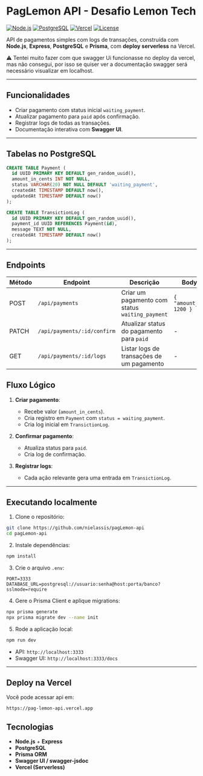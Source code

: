 # PagLemon API - Desafio Lemon Tech

[![Node.js](https://img.shields.io/badge/Node.js-18.x-green)](https://nodejs.org/)
[![PostgreSQL](https://img.shields.io/badge/PostgreSQL-15-blue)](https://www.postgresql.org/)
[![Vercel](https://img.shields.io/badge/Vercel-Serverless-black)](https://vercel.com/)
[![License](https://img.shields.io/badge/License-MIT-blue)](LICENSE)

API de pagamentos simples com logs de transações, construída com **Node.js**, **Express**, **PostgreSQL** e **Prisma**, com **deploy serverless** na Vercel.

⚠ Tentei muito fazer com que swagger Ui funcionasse no deploy da vercel, mas não consegui, por isso se quiser ver a documentação swagger será necessário visualizar em localhost.

---

## Funcionalidades

- Criar pagamento com status inicial `waiting_payment`.
- Atualizar pagamento para `paid` após confirmação.
- Registrar logs de todas as transações.
- Documentação interativa com **Swagger UI**.

---

## Tabelas no PostgreSQL

```sql
CREATE TABLE Payment (
  id UUID PRIMARY KEY DEFAULT gen_random_uuid(),
  amount_in_cents INT NOT NULL,
  status VARCHAR(20) NOT NULL DEFAULT 'waiting_payment',
  createdAt TIMESTAMP DEFAULT now(),
  updatedAt TIMESTAMP DEFAULT now()
);

CREATE TABLE TransictionLog (
  id UUID PRIMARY KEY DEFAULT gen_random_uuid(),
  payment_id UUID REFERENCES Payment(id),
  message TEXT NOT NULL,
  createdAt TIMESTAMP DEFAULT now()
);
```

---

## Endpoints

| Método | Endpoint                    | Descrição                                       | Body/Params                   |
| ------ | --------------------------- | ----------------------------------------------- | ----------------------------- |
| POST   | `/api/payments`             | Criar um pagamento com status `waiting_payment` | `{ "amount_in_cents": 1200 }` |
| PATCH  | `/api/payments/:id/confirm` | Atualizar status do pagamento para `paid`       | -                             |
| GET    | `/api/payments/:id/logs`    | Listar logs de transações de um pagamento       | -                             |

## Fluxo Lógico

1. **Criar pagamento**:
   - Recebe valor (`amount_in_cents`).
   - Cria registro em `Payment` com `status = waiting_payment`.
   - Cria log inicial em `TransictionLog`.

2. **Confirmar pagamento**:
   - Atualiza status para `paid`.
   - Cria log de confirmação.

3. **Registrar logs**:
   - Cada ação relevante gera uma entrada em `TransictionLog`.

---

## Executando localmente

1. Clone o repositório:

```bash
git clone https://github.com/nielassis/pagLemon-api
cd pagLemon-api
```

2. Instale dependências:

```bash
npm install
```

3. Crie o arquivo `.env`:

```env
PORT=3333
DATABASE_URL=postgresql://usuario:senha@host:porta/banco?sslmode=require
```

4. Gere o Prisma Client e aplique migrations:

```bash
npx prisma generate
npx prisma migrate dev --name init
```

5. Rode a aplicação local:

```bash
npm run dev
```

- API: `http://localhost:3333`
- Swagger UI: `http://localhost:3333/docs`

---

## Deploy na Vercel

Você pode acessar api em:

```
https://pag-lemon-api.vercel.app
```

## Tecnologias

- **Node.js** + **Express**
- **PostgreSQL**
- **Prisma ORM**
- **Swagger UI / swagger-jsdoc**
- **Vercel (Serverless)**
